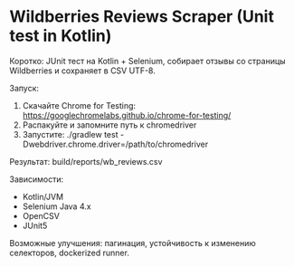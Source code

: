 # Wildberries Reviews Scraper (Unit test in Kotlin)

Коротко: JUnit тест на Kotlin + Selenium, собирает отзывы со страницы Wildberries и сохраняет в CSV UTF-8.

Запуск:
1. Скачайте Chrome for Testing: https://googlechromelabs.github.io/chrome-for-testing/
2. Распакуйте и запомните путь к chromedriver
3. Запустите:
   ./gradlew test -Dwebdriver.chrome.driver=/path/to/chromedriver

Результат: build/reports/wb_reviews.csv

Зависимости:
- Kotlin/JVM
- Selenium Java 4.x
- OpenCSV
- JUnit5

Возможные улучшения: пагинация, устойчивость к изменению селекторов, dockerized runner.
